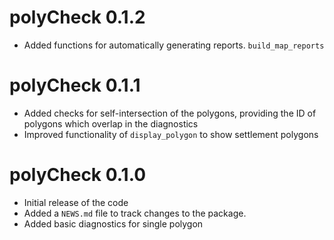 # polyCheck 0.1.2

* Added functions for automatically generating reports. `build_map_reports`


# polyCheck 0.1.1

* Added checks for self-intersection of the polygons, providing the ID of polygons which overlap in the diagnostics
* Improved functionality of `display_polygon` to show settlement polygons

# polyCheck 0.1.0

* Initial release of the code
* Added a `NEWS.md` file to track changes to the package.
* Added basic diagnostics for single polygon
